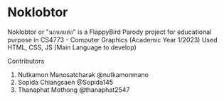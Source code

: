 # Noklobtor

Noklobtor or "นกหลบท่อ" is a FlappyBird Parody project for educational purpose in CS4773 - Computer Graphics (Academic Year 1/2023)
Used HTML, CSS, JS (Main Language to develop)

Contributors

1. Nutkamon Manosatcharak @nutkamonmano
2. Sopida Chiangsaen @Sopida145
3. Thanaphat Mothong @thanaphat2547
